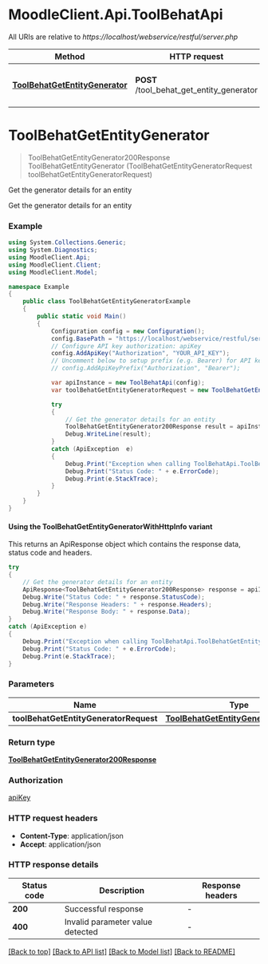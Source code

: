 # MoodleClient.Api.ToolBehatApi

All URIs are relative to *https://localhost/webservice/restful/server.php*

| Method | HTTP request | Description |
|--------|--------------|-------------|
| [**ToolBehatGetEntityGenerator**](ToolBehatApi.md#toolbehatgetentitygenerator) | **POST** /tool_behat_get_entity_generator | Get the generator details for an entity |

<a id="toolbehatgetentitygenerator"></a>
# **ToolBehatGetEntityGenerator**
> ToolBehatGetEntityGenerator200Response ToolBehatGetEntityGenerator (ToolBehatGetEntityGeneratorRequest toolBehatGetEntityGeneratorRequest)

Get the generator details for an entity

Get the generator details for an entity

### Example
```csharp
using System.Collections.Generic;
using System.Diagnostics;
using MoodleClient.Api;
using MoodleClient.Client;
using MoodleClient.Model;

namespace Example
{
    public class ToolBehatGetEntityGeneratorExample
    {
        public static void Main()
        {
            Configuration config = new Configuration();
            config.BasePath = "https://localhost/webservice/restful/server.php";
            // Configure API key authorization: apiKey
            config.AddApiKey("Authorization", "YOUR_API_KEY");
            // Uncomment below to setup prefix (e.g. Bearer) for API key, if needed
            // config.AddApiKeyPrefix("Authorization", "Bearer");

            var apiInstance = new ToolBehatApi(config);
            var toolBehatGetEntityGeneratorRequest = new ToolBehatGetEntityGeneratorRequest(); // ToolBehatGetEntityGeneratorRequest | 

            try
            {
                // Get the generator details for an entity
                ToolBehatGetEntityGenerator200Response result = apiInstance.ToolBehatGetEntityGenerator(toolBehatGetEntityGeneratorRequest);
                Debug.WriteLine(result);
            }
            catch (ApiException  e)
            {
                Debug.Print("Exception when calling ToolBehatApi.ToolBehatGetEntityGenerator: " + e.Message);
                Debug.Print("Status Code: " + e.ErrorCode);
                Debug.Print(e.StackTrace);
            }
        }
    }
}
```

#### Using the ToolBehatGetEntityGeneratorWithHttpInfo variant
This returns an ApiResponse object which contains the response data, status code and headers.

```csharp
try
{
    // Get the generator details for an entity
    ApiResponse<ToolBehatGetEntityGenerator200Response> response = apiInstance.ToolBehatGetEntityGeneratorWithHttpInfo(toolBehatGetEntityGeneratorRequest);
    Debug.Write("Status Code: " + response.StatusCode);
    Debug.Write("Response Headers: " + response.Headers);
    Debug.Write("Response Body: " + response.Data);
}
catch (ApiException e)
{
    Debug.Print("Exception when calling ToolBehatApi.ToolBehatGetEntityGeneratorWithHttpInfo: " + e.Message);
    Debug.Print("Status Code: " + e.ErrorCode);
    Debug.Print(e.StackTrace);
}
```

### Parameters

| Name | Type | Description | Notes |
|------|------|-------------|-------|
| **toolBehatGetEntityGeneratorRequest** | [**ToolBehatGetEntityGeneratorRequest**](ToolBehatGetEntityGeneratorRequest.md) |  |  |

### Return type

[**ToolBehatGetEntityGenerator200Response**](ToolBehatGetEntityGenerator200Response.md)

### Authorization

[apiKey](../README.md#apiKey)

### HTTP request headers

 - **Content-Type**: application/json
 - **Accept**: application/json


### HTTP response details
| Status code | Description | Response headers |
|-------------|-------------|------------------|
| **200** | Successful response |  -  |
| **400** | Invalid parameter value detected |  -  |

[[Back to top]](#) [[Back to API list]](../README.md#documentation-for-api-endpoints) [[Back to Model list]](../README.md#documentation-for-models) [[Back to README]](../README.md)

